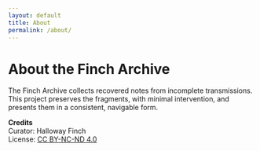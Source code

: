 ```yaml
---
layout: default
title: About
permalink: /about/
---
```


<div class="rule"></div>

# About the Finch Archive

The Finch Archive collects recovered notes from incomplete transmissions.  
This project preserves the fragments, with minimal intervention, and presents them
in a consistent, navigable form.

<div class="rule"></div>

**Credits**  
Curator: Halloway Finch  
License: [CC BY-NC-ND 4.0](https://creativecommons.org/licenses/by-nc-nd/4.0/)